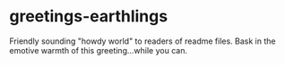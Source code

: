 # greetings-earthlings
Friendly sounding "howdy world" to readers of readme files.
Bask in the emotive warmth of this greeting...while you can.
